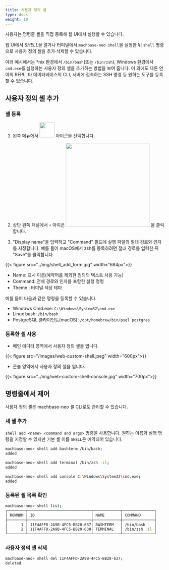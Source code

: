 ```yaml
---
title: 사용자 정의 셸
type: docs
weight: 10
---
```


사용자는 명령줄 셸을 직접 등록해 웹 UI에서 실행할 수 있습니다.

웹 UI에서 *SHELL*을 열거나 터미널에서 `machbase-neo shell`을 실행한 뒤 `shell` 명령으로 사용자 정의 셸을 추가·삭제할 수 있습니다.

아래 예시에서는 *nix 환경에서 `/bin/bash`(또는 `/bin/zsh`), Windows 환경에서 `cmd.exe`를 실행하는 사용자 정의 셸을 추가하는 방법을 보여 줍니다. 이 외에도 다른 언어의 REPL, 타 데이터베이스의 CLI, 서버에 접속하는 SSH 명령 등 원하는 도구를 등록할 수 있습니다.

## 사용자 정의 셸 추가

### 셸 등록

1. 왼쪽 메뉴에서 <img src="../img/shell_icon.jpg" width=47 style="display:inline"> 아이콘을 선택합니다.

2. 상단 왼쪽 패널에서 `+` 아이콘 <img src="../img/shell_add_icon.jpg" width=265 style="display:inline"> 을 클릭합니다.

3. "Display name"을 입력하고 "Command" 필드에 실행 파일의 절대 경로와 인자를 지정합니다.
   예를 들어 macOS에서 zsh를 등록하려면 절대 경로를 입력한 뒤 "Save"를 클릭합니다.

{{< figure src="../img/shell_add_form.jpg" width="684px">}}

- Name: 표시 이름(예약어를 제외한 임의의 텍스트 사용 가능)
- Command: 전체 경로와 인자를 포함한 실행 명령
- Theme : 터미널 색상 테마

예를 들어 다음과 같은 명령을 등록할 수 있습니다.
- Windows Cmd.exe: `C:\Windows\System32\cmd.exe`
- Linux bash: `/bin/bash`
- PostgreSQL 클라이언트(macOS): `/opt/homebrew/bin/psql postgres`

### 등록한 셸 사용

- 메인 에디터 영역에서 사용자 정의 셸을 엽니다.

{{< figure src="/images/web-custom-shell.jpeg" width="600px">}}

- 콘솔 영역에서 사용자 정의 셸을 엽니다.

{{< figure src="../img/web-custom-shell-console.jpg" width="700px">}}

## 명령줄에서 제어

사용자 정의 셸은 machbase-neo 셸 CLI로도 관리할 수 있습니다.

### 새 셸 추가

`shell add <name> <command and args>` 명령을 사용합니다. 원하는 이름과 실행 명령을 지정할 수 있지만 기본 셸 이름 `SHELL`은 예약되어 있습니다.

```sh
machbase-neo» shell add bashterm /bin/bash;
added
```

```sh
machbase-neo» shell add terminal /bin/zsh -il;
added
```

```sh
machbase-neo» shell add console C:\Windows\System32\cmd.exe;
added
```

### 등록된 셸 목록 확인

```sh
machbase-neo» shell list;
┌────────┬────────────────────────────┬────────────┬──────────────┐
│ ROWNUM │ ID                         │ NAME       │ COMMAND      │
├────────┼────────────────────────────┼────────────┼──────────────┤
│      1 │ 11F4AFFD-2A9B-4FC5-BB20-637│ BASHTERM   │ /bin/bash    │
│      2 │ 11F4AFFD-2A9B-4FC5-BB20-638│ TERMINAL   │ /bin/zsh -il │
└────────┴────────────────────────────┴────────────┴──────────────┘
```


### 사용자 정의 셸 삭제

```sh
machbase-neo» shell del 11F4AFFD-2A9B-4FC5-BB20-637;
deleted
```

